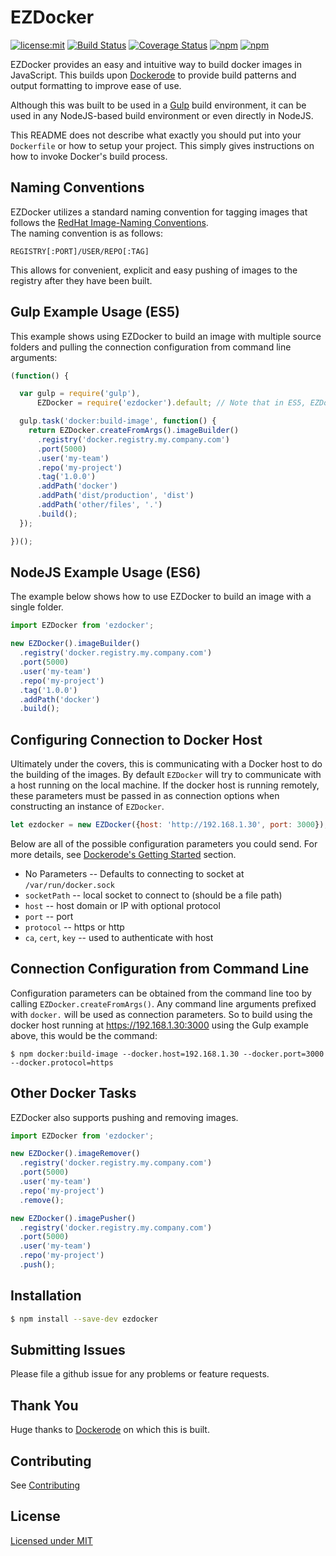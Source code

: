 # EZDocker

[![license:mit](https://img.shields.io/badge/license-mit-green.svg)](./LICENSE)
[![Build Status](https://travis-ci.org/clarkmalmgren/ezdocker.svg?branch=develop)](https://travis-ci.org/clarkmalmgren/ezdocker)
[![Coverage Status](https://coveralls.io/repos/github/clarkmalmgren/ezdocker/badge.svg?branch=develop)](https://coveralls.io/github/clarkmalmgren/ezdocker?branch=develop)
[![npm](https://img.shields.io/npm/dt/ezdocker.svg)](https://www.npmjs.com/package/ezdocker)
[![npm](https://img.shields.io/npm/v/ezdocker.svg)](https://www.npmjs.com/package/ezdocker)

EZDocker provides an easy and intuitive way to build docker images in JavaScript. This builds upon
[Dockerode](https://github.com/apocas/dockerode) to provide build patterns and output formatting to improve
ease of use.

Although this was built to be used in a [Gulp](http://gulpjs.com/) build environment, it can be used in any
NodeJS-based build environment or even directly in NodeJS.

This README does not describe what exactly you should put into your `Dockerfile` or how to setup your project.
This simply gives instructions on how to invoke Docker's build process.

## Naming Conventions

EZDocker utilizes a standard naming convention for tagging images that follows the
[RedHat Image-Naming Conventions](https://access.redhat.com/documentation/en/red-hat-enterprise-linux-atomic-host/7/recommended-practices-for-container-development/chapter-4-image-naming-conventions).  
The naming convention is as follows:

`REGISTRY[:PORT]/USER/REPO[:TAG]`

This allows for convenient, explicit and easy pushing of images to the registry after they have been built.

## Gulp Example Usage (ES5)

This example shows using EZDocker to build an image with multiple source folders and pulling the connection
configuration from command line arguments:

```javascript
(function() {

  var gulp = require('gulp'),
      EZDocker = require('ezdocker').default; // Note that in ES5, EZDocker is bound to ".default"

  gulp.task('docker:build-image', function() {
    return EZDocker.createFromArgs().imageBuilder()
      .registry('docker.registry.my.company.com')
      .port(5000)
      .user('my-team')
      .repo('my-project')
      .tag('1.0.0')
      .addPath('docker')
      .addPath('dist/production', 'dist')
      .addPath('other/files', '.')
      .build();
  });

})();

```

## NodeJS Example Usage (ES6)

The example below shows how to use EZDocker to build an image with a single folder.

```javascript
import EZDocker from 'ezdocker';

new EZDocker().imageBuilder()
  .registry('docker.registry.my.company.com')
  .port(5000)
  .user('my-team')
  .repo('my-project')
  .tag('1.0.0')
  .addPath('docker')
  .build();
```
 
## Configuring Connection to Docker Host
 
Ultimately under the covers, this is communicating with a Docker host to do the building of the images. By default
`EZDocker` will try to communicate with a host running on the local machine. If the docker host is running remotely,
these parameters must be passed in as connection options when constructing an instance of `EZDocker`. 

```javascript
let ezdocker = new EZDocker({host: 'http://192.168.1.30', port: 3000});
```

Below are all of the possible configuration parameters you could send. For more details, see
[Dockerode's Getting Started](https://github.com/apocas/dockerode#getting-started) section.

 * No Parameters -- Defaults to connecting to socket at `/var/run/docker.sock`
 * `socketPath` -- local socket to connect to (should be a file path)
 * `host` -- host domain or IP with optional protocol
 * `port` -- port
 * `protocol` -- https or http
 * `ca`, `cert`, `key` -- used to authenticate with host

## Connection Configuration from Command Line

Configuration parameters can be obtained from the command line too by calling `EZDocker.createFromArgs()`. Any command
line arguments prefixed with `docker.` will be used as connection parameters. So to build using the docker host running
at https://192.168.1.30:3000 using the Gulp example above, this would be the command:

```gulp
$ npm docker:build-image --docker.host=192.168.1.30 --docker.port=3000 --docker.protocol=https
```

## Other Docker Tasks

EZDocker also supports pushing and removing images.

```javascript
import EZDocker from 'ezdocker';

new EZDocker().imageRemover()
  .registry('docker.registry.my.company.com')
  .port(5000)
  .user('my-team')
  .repo('my-project')
  .remove();

new EZDocker().imagePusher()
  .registry('docker.registry.my.company.com')
  .port(5000)
  .user('my-team')
  .repo('my-project')
  .push();
```

## Installation

```bash
$ npm install --save-dev ezdocker
```

## Submitting Issues

Please file a github issue for any problems or feature requests.

## Thank You

Huge thanks to [Dockerode](https://github.com/apocas/dockerode) on which this is built.

## Contributing

See [Contributing](CONTRIBUTING.md)

## License

[Licensed under MIT](LICENSE)
